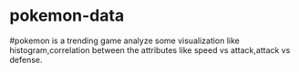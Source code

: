# pokemon-data
#pokemon is a trending game analyze some visualization like histogram,correlation between the attributes like speed vs attack,attack vs defense.
